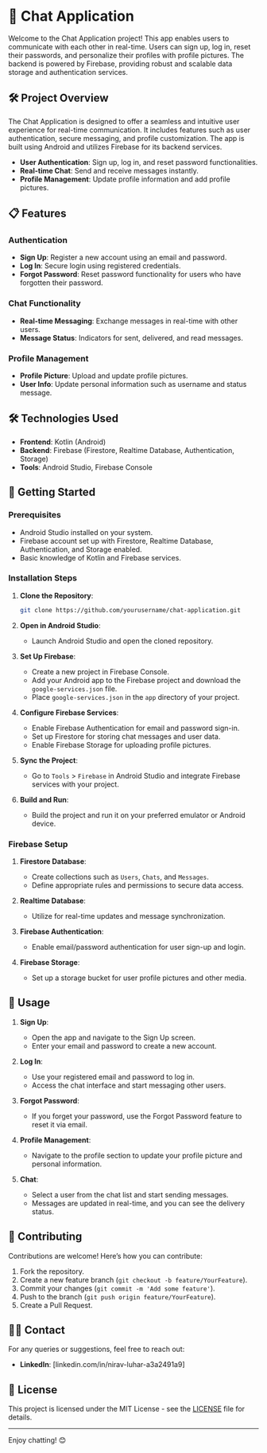 # 📱 Chat Application

Welcome to the Chat Application project! This app enables users to communicate with each other in real-time. Users can sign up, log in, reset their passwords, and personalize their profiles with profile pictures. The backend is powered by Firebase, providing robust and scalable data storage and authentication services.

## 🛠️ Project Overview

The Chat Application is designed to offer a seamless and intuitive user experience for real-time communication. It includes features such as user authentication, secure messaging, and profile customization. The app is built using Android and utilizes Firebase for its backend services.

- **User Authentication**: Sign up, log in, and reset password functionalities.
- **Real-time Chat**: Send and receive messages instantly.
- **Profile Management**: Update profile information and add profile pictures.

## 📋 Features

### Authentication
- **Sign Up**: Register a new account using an email and password.
- **Log In**: Secure login using registered credentials.
- **Forgot Password**: Reset password functionality for users who have forgotten their password.

### Chat Functionality
- **Real-time Messaging**: Exchange messages in real-time with other users.
- **Message Status**: Indicators for sent, delivered, and read messages.

### Profile Management
- **Profile Picture**: Upload and update profile pictures.
- **User Info**: Update personal information such as username and status message.

## 🛠️ Technologies Used

- **Frontend**: Kotlin (Android)
- **Backend**: Firebase (Firestore, Realtime Database, Authentication, Storage)
- **Tools**: Android Studio, Firebase Console


## 🚀 Getting Started

### Prerequisites
- Android Studio installed on your system.
- Firebase account set up with Firestore, Realtime Database, Authentication, and Storage enabled.
- Basic knowledge of Kotlin and Firebase services.

### Installation Steps

1. **Clone the Repository**:
    ```bash
    git clone https://github.com/yourusername/chat-application.git
    ```

2. **Open in Android Studio**:
    - Launch Android Studio and open the cloned repository.

3. **Set Up Firebase**:
    - Create a new project in Firebase Console.
    - Add your Android app to the Firebase project and download the `google-services.json` file.
    - Place `google-services.json` in the `app` directory of your project.

4. **Configure Firebase Services**:
    - Enable Firebase Authentication for email and password sign-in.
    - Set up Firestore for storing chat messages and user data.
    - Enable Firebase Storage for uploading profile pictures.

5. **Sync the Project**:
    - Go to `Tools` > `Firebase` in Android Studio and integrate Firebase services with your project.

6. **Build and Run**:
    - Build the project and run it on your preferred emulator or Android device.

### Firebase Setup

1. **Firestore Database**:
    - Create collections such as `Users`, `Chats`, and `Messages`.
    - Define appropriate rules and permissions to secure data access.

2. **Realtime Database**:
    - Utilize for real-time updates and message synchronization.

3. **Firebase Authentication**:
    - Enable email/password authentication for user sign-up and login.

4. **Firebase Storage**:
    - Set up a storage bucket for user profile pictures and other media.

## 📝 Usage

1. **Sign Up**:
    - Open the app and navigate to the Sign Up screen.
    - Enter your email and password to create a new account.

2. **Log In**:
    - Use your registered email and password to log in.
    - Access the chat interface and start messaging other users.

3. **Forgot Password**:
    - If you forget your password, use the Forgot Password feature to reset it via email.

4. **Profile Management**:
    - Navigate to the profile section to update your profile picture and personal information.

5. **Chat**:
    - Select a user from the chat list and start sending messages.
    - Messages are updated in real-time, and you can see the delivery status.

## 🤝 Contributing

Contributions are welcome! Here’s how you can contribute:

1. Fork the repository.
2. Create a new feature branch (`git checkout -b feature/YourFeature`).
3. Commit your changes (`git commit -m 'Add some feature'`).
4. Push to the branch (`git push origin feature/YourFeature`).
5. Create a Pull Request.

## 🧑‍💻 Contact

For any queries or suggestions, feel free to reach out:

- **LinkedIn**: [linkedin.com/in/nirav-luhar-a3a2491a9]

## 📜 License

This project is licensed under the MIT License - see the [LICENSE](LICENSE) file for details.

---

Enjoy chatting! 😊
